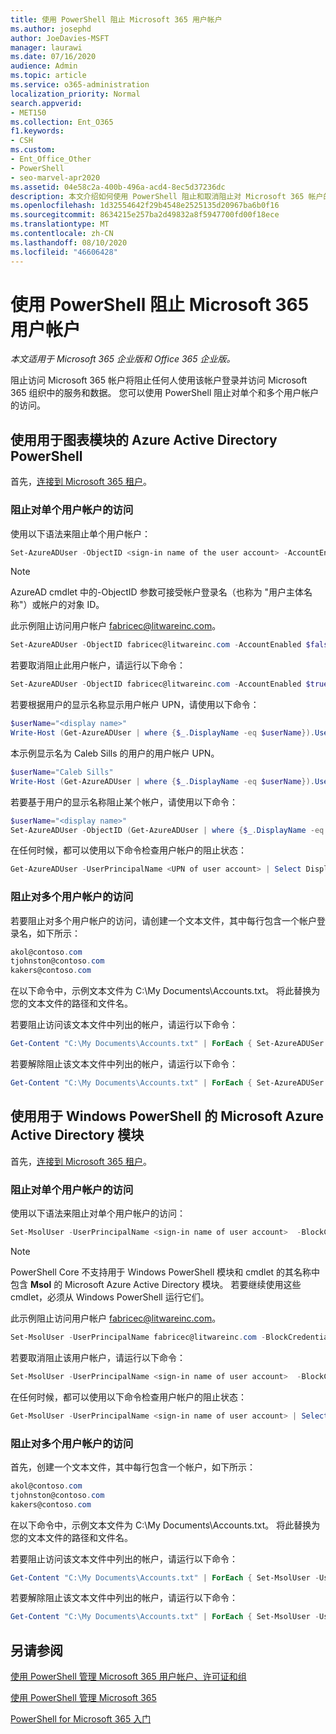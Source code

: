 ```yaml
---
title: 使用 PowerShell 阻止 Microsoft 365 用户帐户
ms.author: josephd
author: JoeDavies-MSFT
manager: laurawi
ms.date: 07/16/2020
audience: Admin
ms.topic: article
ms.service: o365-administration
localization_priority: Normal
search.appverid:
- MET150
ms.collection: Ent_O365
f1.keywords:
- CSH
ms.custom:
- Ent_Office_Other
- PowerShell
- seo-marvel-apr2020
ms.assetid: 04e58c2a-400b-496a-acd4-8ec5d37236dc
description: 本文介绍如何使用 PowerShell 阻止和取消阻止对 Microsoft 365 帐户的访问。
ms.openlocfilehash: 1d32554642f29b4548e2525135d20967ba6b0f16
ms.sourcegitcommit: 8634215e257ba2d49832a8f5947700fd00f18ece
ms.translationtype: MT
ms.contentlocale: zh-CN
ms.lasthandoff: 08/10/2020
ms.locfileid: "46606428"
---
```

# <a name="block-microsoft-365-user-accounts-with-powershell"></a>使用 PowerShell 阻止 Microsoft 365 用户帐户

*本文适用于 Microsoft 365 企业版和 Office 365 企业版。*

阻止访问 Microsoft 365 帐户将阻止任何人使用该帐户登录并访问 Microsoft 365 组织中的服务和数据。 您可以使用 PowerShell 阻止对单个和多个用户帐户的访问。

## <a name="use-the-azure-active-directory-powershell-for-graph-module"></a>使用用于图表模块的 Azure Active Directory PowerShell

首先，[连接到 Microsoft 365 租户](connect-to-office-365-powershell.md#connect-with-the-azure-active-directory-powershell-for-graph-module)。
 
### <a name="block-access-to-individual-user-accounts"></a>阻止对单个用户帐户的访问

使用以下语法来阻止单个用户帐户：
  
```powershell
Set-AzureADUser -ObjectID <sign-in name of the user account> -AccountEnabled $false
```

> [!NOTE]
> AzureAD cmdlet 中的-ObjectID 参数可接受帐户登录名（也称为 "用户主体名称"）或帐户的对象 ID。 
  
此示例阻止访问用户帐户 fabricec@litwareinc.com。
  
```powershell
Set-AzureADUser -ObjectID fabricec@litwareinc.com -AccountEnabled $false
```

若要取消阻止此用户帐户，请运行以下命令：
  
```powershell
Set-AzureADUser -ObjectID fabricec@litwareinc.com -AccountEnabled $true
```

若要根据用户的显示名称显示用户帐户 UPN，请使用以下命令：
  
```powershell
$userName="<display name>"
Write-Host (Get-AzureADUser | where {$_.DisplayName -eq $userName}).UserPrincipalName

```

本示例显示名为 Caleb Sills 的用户的用户帐户 UPN。
  
```powershell
$userName="Caleb Sills"
Write-Host (Get-AzureADUser | where {$_.DisplayName -eq $userName}).UserPrincipalName
```

若要基于用户的显示名称阻止某个帐户，请使用以下命令：
  
```powershell
$userName="<display name>"
Set-AzureADUser -ObjectID (Get-AzureADUser | where {$_.DisplayName -eq $userName}).UserPrincipalName -AccountEnabled $false

```

在任何时候，都可以使用以下命令检查用户帐户的阻止状态：
  
```powershell
Get-AzureADUser -UserPrincipalName <UPN of user account> | Select DisplayName,AccountEnabled
```

### <a name="block-access-to-multiple-user-accounts"></a>阻止对多个用户帐户的访问

若要阻止对多个用户帐户的访问，请创建一个文本文件，其中每行包含一个帐户登录名，如下所示：
    
  ```powershell
akol@contoso.com
tjohnston@contoso.com
kakers@contoso.com
  ```

在以下命令中，示例文本文件为 C:\My Documents\Accounts.txt。 将此替换为您的文本文件的路径和文件名。
  
若要阻止访问该文本文件中列出的帐户，请运行以下命令：
    
```powershell
Get-Content "C:\My Documents\Accounts.txt" | ForEach { Set-AzureADUSer -ObjectID $_ -AccountEnabled $false }
```

若要解除阻止该文本文件中列出的帐户，请运行以下命令：
    
```powershell
Get-Content "C:\My Documents\Accounts.txt" | ForEach { Set-AzureADUSer -ObjectID $_ -AccountEnabled $true }
```

## <a name="use-the-microsoft-azure-active-directory-module-for-windows-powershell"></a>使用用于 Windows PowerShell 的 Microsoft Azure Active Directory 模块

首先，[连接到 Microsoft 365 租户](connect-to-office-365-powershell.md#connect-with-the-microsoft-azure-active-directory-module-for-windows-powershell)。
    
### <a name="block-access-to-individual-user-accounts"></a>阻止对单个用户帐户的访问

使用以下语法来阻止对单个用户帐户的访问：
  
```powershell
Set-MsolUser -UserPrincipalName <sign-in name of user account>  -BlockCredential $true
```

>[!Note]
>PowerShell Core 不支持用于 Windows PowerShell 模块和 cmdlet 的其名称中包含 **Msol** 的 Microsoft Azure Active Directory 模块。 若要继续使用这些 cmdlet，必须从 Windows PowerShell 运行它们。
>

此示例阻止访问用户帐户 fabricec@litwareinc.com。
  
```powershell
Set-MsolUser -UserPrincipalName fabricec@litwareinc.com -BlockCredential $true
```

若要取消阻止该用户帐户，请运行以下命令：
  
```powershell
Set-MsolUser -UserPrincipalName <sign-in name of user account>  -BlockCredential $false
```

在任何时候，都可以使用以下命令检查用户帐户的阻止状态：
  
```powershell
Get-MsolUser -UserPrincipalName <sign-in name of user account> | Select DisplayName,BlockCredential
```

### <a name="block-access-to-multiple-user-accounts"></a>阻止对多个用户帐户的访问

首先，创建一个文本文件，其中每行包含一个帐户，如下所示：
    
```powershell
akol@contoso.com
tjohnston@contoso.com
kakers@contoso.com
```

在以下命令中，示例文本文件为 C:\My Documents\Accounts.txt。 将此替换为您的文本文件的路径和文件名。
    
若要阻止访问该文本文件中列出的帐户，请运行以下命令：
    
  ```powershell
  Get-Content "C:\My Documents\Accounts.txt" | ForEach { Set-MsolUser -UserPrincipalName $_ -BlockCredential $true }
  ```
若要解除阻止该文本文件中列出的帐户，请运行以下命令：
    
  ```powershell
  Get-Content "C:\My Documents\Accounts.txt" | ForEach { Set-MsolUser -UserPrincipalName $_ -BlockCredential $false }
  ```

## <a name="see-also"></a>另请参阅

[使用 PowerShell 管理 Microsoft 365 用户帐户、许可证和组](manage-user-accounts-and-licenses-with-office-365-powershell.md)
  
[使用 PowerShell 管理 Microsoft 365](manage-office-365-with-office-365-powershell.md)
  
[PowerShell for Microsoft 365 入门](getting-started-with-office-365-powershell.md)

